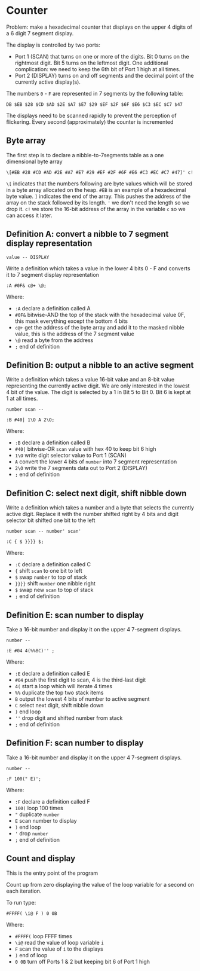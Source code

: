 # Counter

Problem: make a hexadecimal counter that displays on the upper 4 digits of a 6 digit 7 segment display.

The display is controlled by two ports:

- Port 1 (SCAN) that turns on one or more of the digits. Bit 0 turns on the rightmost digit. Bit 5 turns on the leftmost digit. One additional complication: we need to keep the 6th bit of Port 1 high at all times.
- Port 2 (DISPLAY) turns on and off segments and the decimal point of the currently active display(s).

The numbers `0` - `F` are represented in 7 segments by the following table:

```
DB $EB $28 $CD $AD $2E $A7 $E7 $29 $EF $2F $6F $E6 $C3 $EC $C7 $47
```

The displays need to be scanned rapidly to prevent the perception of flickering. Every second (approximately) the counter is incremented

## Byte array

The first step is to declare a nibble-to-7segments table as a one dimensional byte array

```
\[#EB #28 #CD #AD #2E #A7 #E7 #29 #EF #2F #6F #E6 #C3 #EC #C7 #47]' c!
```

`\[` indicates that the numbers following are byte values which will be stored in a byte array allocated on the heap.
`#EB` is an example of a hexadecimal byte value.
`]` indicates the end of the array. This pushes the address of the array on the stack followed by its length.
`'` we don't need the length so we drop it.
`c!` we store the 16-bit address of the array in the variable `c` so we can access it later.

## Definition A: convert a nibble to 7 segment display representation

```
value -- DISPLAY
```

Write a definition which takes a value in the lower 4 bits 0 - F and converts it to 7 segment display representation

```
:A #0F& c@+ \@;
```

Where:

- `:A` declare a definition called A
- `#0F&` bitwise-AND the top of the stack with the hexadecimal value 0F, this mask everything except the bottom 4 bits
- `c@+` get the address of the byte array and add it to the masked nibble value, this is the address of the 7 segment value
- `\@` read a byte from the address
- `;` end of definition

## Definition B: output a nibble to an active segment

Write a definition which takes a value 16-bit value and an 8-bit value representing the currently active digit.
We are only interested in the lowest 4 bit of the value. The digit is selected by a 1 in Bit 5 to Bit 0. Bit 6 is kept at 1 at all times.

```
number scan --
```

```
:B #40| 1\O A 2\O;
```

Where:

- `:B` declare a definition called B
- `#40|` bitwise-OR `scan` value with hex 40 to keep bit 6 high
- `1\O` write digit selector value to Port 1 (SCAN)
- `A` convert the lower 4 bits of `number` into 7 segment representation
- `2\O` write the 7 segments data out to Port 2 (DISPLAY)
- `;` end of definition

## Definition C: select next digit, shift nibble down

Write a definition which takes a number and a byte that selects the currently active digit. Replace it with the number shifted right by 4 bits and digit selector bit shifted one bit to the left

```
number scan -- number' scan'
```

```
:C { $ }}}} $;
```

Where:

- `:C` declare a definition called C
- `{` shift `scan` to one bit to left
- `$` swap `number` to top of stack
- `}}}}` shift `number` one nibble right
- `$` swap new `scan` to top of stack
- `;` end of definition

## Definition E: scan number to display

Take a 16-bit number and display it on the upper 4 7-segment displays.

```
number --
```

```
:E #04 4(%%BC)'' ;
```

Where:

- `:E` declare a definition called E
- `#04` push the first digit to scan, 4 is the third-last digit
- `4(` start a loop which will iterate 4 times
- `%%` duplicate the top two stack items
- `B` output the lowest 4 bits of number to active segment
- `C` select next digit, shift nibble down
- `)` end loop
- `''` drop digit and shifted number from stack
- `;` end of definition

## Definition F: scan number to display

Take a 16-bit number and display it on the upper 4 7-segment displays.

```
number --
```

```
:F 100(" E)';
```

Where:

- `:F` declare a definition called F
- `100(` loop 100 times
- `"` duplicate `number`
- `E` scan number to display
- `)` end loop
- `'` drop `number`
- `;` end of definition

## Count and display

This is the entry point of the program

Count up from zero displaying the value of the loop variable for a second on each iteration.

To run type:

```
#FFFF( \i@ F ) 0 0B
```

Where:

- `#FFFF(` loop FFFF times
- `\i@` read the value of loop variable `i`
- `F` scan the value of `i` to the displays
- `)` end of loop
- `0 0B` turn off Ports 1 & 2 but keeping bit 6 of Port 1 high

